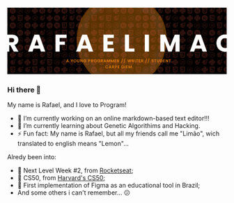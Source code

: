![github banner](github-banner.png)

### Hi there 👋

My name is Rafael, and I love to Program!

- 🔭 I’m currently working on an online markdown-based text editor!!!
- 🌱 I’m currently learning about Genetic Algorithims and Hacking.
- ⚡ Fun fact: My name is Rafael, but all my friends call me "Limão", wich translated to english means "Lemon"...

Alredy been into:

- 🚀 Next Level Week #2, from [Rocketseat](https://github.com/Rocketseat);
- 📕 CS50, from [Harvard's CS50](https://online-learning.harvard.edu/catalog?keywords=&subject%5B%5D=3&max_price=&start_date_range%5Bmin%5D%5Bdate%5D=&start_date_range%5Bmax%5D%5Bdate%5D=);
- 💯 First implementation of Figma as an educational tool in Brazil;
- And some others i can't remember... 😕
